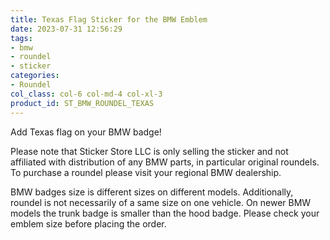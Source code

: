```yaml
---
title: Texas Flag Sticker for the BMW Emblem
date: 2023-07-31 12:56:29
tags:
- bmw
- roundel
- sticker
categories:
- Roundel
col_class: col-6 col-md-4 col-xl-3
product_id: ST_BMW_ROUNDEL_TEXAS
---
```


Add Texas flag on your BMW badge!

<!-- more -->

Please note that Sticker Store LLC is only selling the sticker and not affiliated with distribution of any BMW parts, in particular original roundels. To purchase a roundel please visit your regional BMW dealership.

BMW badges size is different sizes on different models. Additionally, roundel is not necessarily of a same size on one vehicle. On newer BMW models the trunk badge is smaller than the hood badge. Please check your emblem size before placing the order.